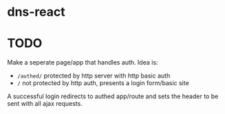 dns-react
=========

TODO
====
Make a seperate page/app that handles auth. Idea is:

- `/authed/` protected by http server with http basic auth
- `/` not protected by http auth, presents a login form/basic site

A successful login redirects to authed app/route and sets the header to be sent with all ajax requests.
